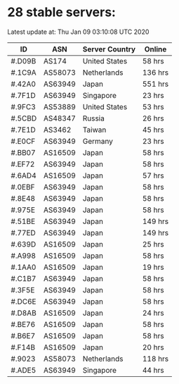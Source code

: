 # 28 stable servers:

Latest update at: Thu Jan 09 03:10:08 UTC 2020

| ID | ASN | Server Country | Online |
| -- | --- | -------------- | ------ |
| #.D09B | AS174 | United States | 58 hrs |
| #.1C9A | AS58073 | Netherlands | 136 hrs |
| #.42A0 | AS63949 | Japan | 551 hrs |
| #.7F1D | AS63949 | Singapore | 23 hrs |
| #.9FC3 | AS53889 | United States | 53 hrs |
| #.5CBD | AS48347 | Russia | 26 hrs |
| #.7E1D | AS3462 | Taiwan | 45 hrs |
| #.E0CF | AS63949 | Germany | 23 hrs |
| #.BB07 | AS16509 | Japan | 58 hrs |
| #.EF72 | AS63949 | Japan | 58 hrs |
| #.6AD4 | AS16509 | Japan | 57 hrs |
| #.0EBF | AS63949 | Japan | 58 hrs |
| #.8E48 | AS63949 | Japan | 58 hrs |
| #.975E | AS63949 | Japan | 58 hrs |
| #.51BE | AS63949 | Japan | 149 hrs |
| #.77ED | AS63949 | Japan | 149 hrs |
| #.639D | AS16509 | Japan | 25 hrs |
| #.A998 | AS16509 | Japan | 58 hrs |
| #.1AA0 | AS16509 | Japan | 19 hrs |
| #.C1B7 | AS63949 | Japan | 58 hrs |
| #.3F5E | AS63949 | Japan | 58 hrs |
| #.DC6E | AS63949 | Japan | 58 hrs |
| #.D8AB | AS16509 | Japan | 24 hrs |
| #.BE76 | AS16509 | Japan | 58 hrs |
| #.B6E7 | AS16509 | Japan | 58 hrs |
| #.F14B | AS16509 | Japan | 20 hrs |
| #.9023 | AS58073 | Netherlands | 118 hrs |
| #.ADE5 | AS63949 | Singapore | 44 hrs |


